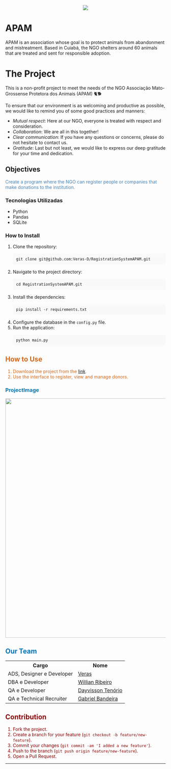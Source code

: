 <p align="center">
  <img src="https://github.com/user-attachments/assets/d5ca79da-a0ef-462b-93f3-8bf87e063a7b" />
</p>

# APAM
APAM is an association whose goal is to protect animals from abandonment and mistreatment. Based in Cuiabá, the NGO shelters around 60 animals that are treated and sent for responsible adoption.

# The Project

This is a non-profit project to meet the needs of the NGO Associação Mato-Grossense Protetora dos Animais (APAM) 🐈🐕

To ensure that our environment is as welcoming and productive as possible, we would like to remind you of some good practices and manners:

* _Mutual respect_: Here at our NGO, everyone is treated with respect and consideration.
* _Collaboration_: We are all in this together!
* _Clear communication_: If you have any questions or concerns, please do not hesitate to contact us.
* _Gratitude_: Last but not least, we would like to express our deep gratitude for your time and dedication.

## Objectives

<p style="color: #4682B4;">Create a program where the NGO can register people or companies that make donations to the institution.</p>

### Tecnologias Utilizadas
* Python
* Pandas
* SQLite

### How to Install
<ol>
  <li>Clone the repository:
    <pre style="background-color: #f9f9f9; padding: 10px;"><code>git clone git@github.com:Veras-D/RegistrationSystemAPAM.git</code></pre>
  </li>
  <li>Navigate to the project directory:
    <pre style="background-color: #f9f9f9; padding: 10px;"><code>cd RegistrationSystemAPAM.git</code></pre>
  </li>
  <li>Install the dependencies:
    <pre style="background-color: #f9f9f9; padding: 10px;"><code>pip install -r requirements.txt</code></pre>
  </li>
  <li>Configure the database in the <code>config.py</code> file.</li>
  <li>Run the application:
    <pre style="background-color: #f9f9f9; padding: 10px;"><code>python main.py</code></pre>
  </li>
</ol>

<h2 style="color: #D2691E;">How to Use</h2>
<ol style="color: #D2691E;">
  <li>Download the project from the <a href="https://github.com/Veras-D/RegistrationSystemAPAM/releases">link</a>.</li>
  <li>Use the interface to register, view and manage donors.</li>
</ol>
<h3 style="color: #0077B5;"> ProjectImage</h3>
<p align="center">
  <img src="https://github.com/user-attachments/assets/07a4e9b3-ff32-4a2a-9465-c1b856ab84be" style="width: 750px;"/>
</p>

<h2 style="color: #0077B5;">Our Team</h2>
<div align="center">
  <table style="margin-left: auto; margin-right: auto;">
    <tr>
      <th style="text-align: center;">Cargo</th>
      <th style="text-align: center;">Nome</th>
    </tr>
    <tr>
      <td>ADS, Designer e Developer</td>
      <td><a href="https://www.linkedin.com/in/veras-d/">Veras</a></td>
    </tr>
    <tr>
      <td>DBA e Developer</td>
      <td><a href="https://www.linkedin.com/in/willianrsantos/">Willian Ribeiro</a></td>
    </tr>
    <tr>
      <td>QA e Developer</td>
      <td><a href="https://www.linkedin.com/in/dayvisson-tenorio/">Dayvisson Tenório</a></td>
    </tr>
    <tr>
      <td>QA e Technical Recruiter</td>
      <td><a href="https://www.linkedin.com/in/gabriel-bandeira-macedo-a2107a139/">Gabriel Bandeira</a></td>
    </tr>
  </table>
  
</div> 
<h2 style="color: #8B0000;">Contribution</h2>
<ol style="color: #8B0000;">
  <li>Fork the project.</li>
  <li>Create a branch for your feature (<code>git checkout -b feature/new-feature</code>).</li>
  <li>Commit your changes (<code>git commit -am 'I added a new feature'</code>).</li>
  <li>Push to the branch (<code>git push origin feature/new-feature</code>).</li>
  <li>Open a Pull Request.</li>
</ol>

<hr>
